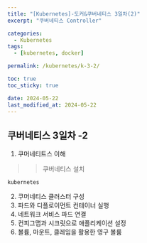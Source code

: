 ```yaml
---
title: "[Kubernetes]-도커&쿠버네티스 3일차(2)"
excerpt: "쿠버네티스 Controller"

categories:
  - Kubernetes
tags:
  - [kubernetes, docker]

permalink: /kubernetes/k-3-2/

toc: true
toc_sticky: true

date: 2024-05-22
last_modified_at: 2024-05-22
---
```

## 쿠버네티스 3일차 -2 

1. 쿠머네티트스 이해 
>> 쿠버네티스 설치 

```
kubernetes
```

2. 쿠머네티스 클러스터 구성 
3. 파드와 디플로이먼트 컨테이너 실행 
4. 네트워크 서비스 파드 연결 
5. 컨피그맵과 시크릿으로 애플리케이션 설정 
6. 볼륨, 마운트, 클레임을 활용한 영구 볼륨 

